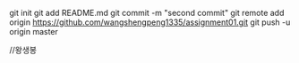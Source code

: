 git init 
git add README.md 
git commit -m "second commit"
git remote add origin https://github.com/wangshengpeng1335/assignment01.git
git push -u origin master

//왕생봉